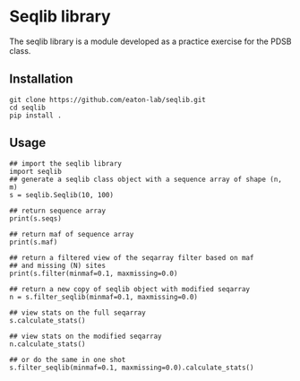 # Seqlib library
The seqlib library is a module developed as a practice exercise for the PDSB class.

## Installation
```
git clone https://github.com/eaton-lab/seqlib.git
cd seqlib
pip install .
```
## Usage
```
## import the seqlib library
import seqlib
## generate a seqlib class object with a sequence array of shape (n, m) 
s = seqlib.Seqlib(10, 100)

## return sequence array
print(s.seqs)

## return maf of sequence array
print(s.maf)

## return a filtered view of the seqarray filter based on maf
## and missing (N) sites
print(s.filter(minmaf=0.1, maxmissing=0.0)

## return a new copy of seqlib object with modified seqarray 
n = s.filter_seqlib(minmaf=0.1, maxmissing=0.0)

## view stats on the full seqarray
s.calculate_stats()

## view stats on the modified seqarray
n.calculate_stats()

## or do the same in one shot
s.filter_seqlib(minmaf=0.1, maxmissing=0.0).calculate_stats()
```
